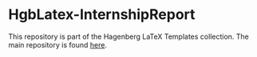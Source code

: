 # HgbLatex-InternshipReport

This repository is part of the Hagenberg LaTeX Templates collection.
The main repository is found [here](https://github.com/Digital-Media/HagenbergThesis).